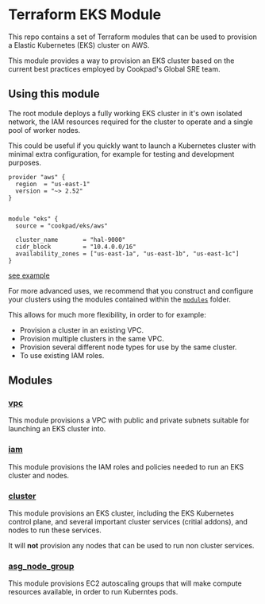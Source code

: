 # Terraform EKS Module

This repo contains a set of Terraform modules that can be used to provision
a Elastic Kubernetes (EKS) cluster on AWS.

This module provides a way to provision an EKS cluster based on the current
best practices employed by Cookpad's Global SRE team. 

## Using this module

The root module deploys a fully working EKS cluster in it's own isolated
network, the IAM resources required for the cluster to operate and a single
pool of worker nodes.

This could be useful if you quickly want to launch a Kubernetes cluster with
minimal extra configuration, for example for testing and development purposes.


```hcl
provider "aws" {
  region  = "us-east-1"
  version = "~> 2.52"
}


module "eks" {
  source = "cookpad/eks/aws"

  cluster_name       = "hal-9000"
  cidr_block         = "10.4.0.0/16"
  availability_zones = ["us-east-1a", "us-east-1b", "us-east-1c"]
}
```
[see example](./examples/eks)

For more advanced uses, we recommend that you construct and configure
your clusters using the modules contained within the [`modules`](./modules) folder.

This allows for much more flexibility, in order to for example:

* Provision a cluster in an existing VPC.
* Provision multiple clusters in the same VPC.
* Provision several different node types for use by the same cluster.
* To use existing IAM roles.

## Modules

### [vpc](./modules/vpc)

This module provisions a VPC with public and private subnets suitable for
launching an EKS cluster into.

### [iam](./modules/iam)

This module provisions the IAM roles and policies needed to run an EKS cluster
and nodes.

### [cluster](./modules/cluster)

This module provisions an EKS cluster, including the EKS Kubernetes control
plane, and several important cluster services (critial addons), and nodes to
run these services.

It will **not** provision any nodes that can be used to run non cluster services.

### [asg_node_group](./modules/asg_node_group)

This module provisions EC2 autoscaling groups that will make compute resources
available, in order to run Kuberntes pods.
